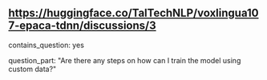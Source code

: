 ## https://huggingface.co/TalTechNLP/voxlingua107-epaca-tdnn/discussions/3

contains_question: yes

question_part: "Are there any steps on how can I train the model using custom data?"